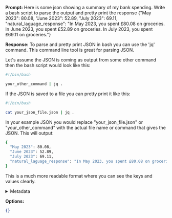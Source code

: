 **Prompt:**
Here is some json showing a summary of my bank spending. Write a bash script to parse the output and pretty print the response 
{"May 2023": 80.08, "June 2023": 52.89, "July 2023": 69.11, "natural_laguage_response": "In May 2023, you spent £80.08 on groceries. In June 2023, you spent £52.89 on groceries. In July 2023, you spent £69.11 on groceries."}

**Response:**
To parse and pretty print JSON in bash you can use the 'jq' command. This command line tool is great for parsing JSON. 

Let's assume the JSON is coming as output from some other command then the bash script would look like this: 

```bash
#!/bin/bash

your_other_command | jq .

```

If the JSON is saved to a file you can pretty print it like this:

```bash
#!/bin/bash

cat your_json_file.json | jq .

```

In your example JSON you would replace "your_json_file.json" or "your_other_command" with the actual file name or command that gives the JSON. This will output:

```bash
{
  "May 2023": 80.08,
  "June 2023": 52.89,
  "July 2023": 69.11,
  "natural_laguage_response": "In May 2023, you spent £80.08 on groceries. In June 2023, you spent £52.89 on groceries. In July 2023, you spent £69.11 on groceries."
}
```

This is a much more readable format where you can see the keys and values clearly.

<details><summary>Metadata</summary>

- Duration: 22873 ms
- Datetime: 2023-10-19T15:08:09.602379
- Model: gpt-4-0613

</details>

**Options:**
```json
{}
```

